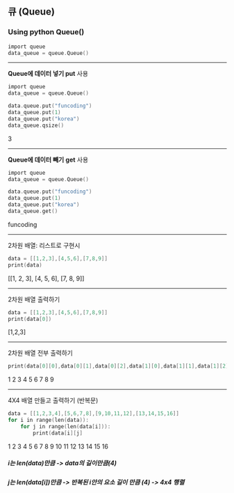 ## 큐 (Queue)
### Using python Queue()

```c
import queue
data_queue = queue.Queue()
```
---------------------

**Queue에 데이터 넣기
put** 사용
```c
import queue
data_queue = queue.Queue()

data.queue.put("funcoding")
data_queue.put(1)
data_queue.put("korea")
data_queue.qsize()
```
3

--------------------
**Queue에 데이터 빼기**
**get** 사용

```c
import queue
data_queue = queue.Queue()

data.queue.put("funcoding")
data_queue.put(1)
data_queue.put("korea")
data_queue.get()
```

funcoding

----------------------


2차원 배열: 리스트로 구현시
```c
data = [[1,2,3],[4,5,6],[7,8,9]]
print(data)
```
[[1, 2, 3], [4, 5, 6], [7, 8, 9]]

---------------------

2차원 배열 출력하기
```c
data = [[1,2,3],[4,5,6],[7,8,9]]
print(data[0])
```
[1,2,3]

---------------------

2차원 배열 전부 출력하기
```c
print(data[0][0],data[0][1],data[0][2],data[1][0],data[1][1],data[1][2],data[2][0],data[2][1],data[2][2])
```
1 2 3 4 5 6 7 8 9

---------------------

4X4 배열 만들고 출력하기 (반복문)
```c
data = [[1,2,3,4],[5,6,7,8],[9,10,11,12],[13,14,15,16]]
for i in range(len(data)):
    for j in range(len(data[i])):
        print(data[i][j]
```
1 2 3 4 5 6 7 8 9 10 11 12 13 14 15 16
              
##### i는 len(data)만큼 -> data의 길이만큼(4)
##### j는 len(data[i])만큼 -> 반복된 i안의 요소 길이 만큼 (4) -> 4x4 행렬
